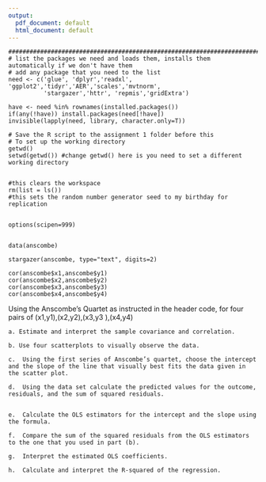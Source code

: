 ```yaml
---
output:
  pdf_document: default
  html_document: default
---
```



```
###############################################################################
# list the packages we need and loads them, installs them automatically if we don't have them
# add any package that you need to the list  
need <- c('glue', 'dplyr','readxl',  'ggplot2','tidyr','AER','scales','mvtnorm', 
          'stargazer','httr', 'repmis','gridExtra')

have <- need %in% rownames(installed.packages()) 
if(any(!have)) install.packages(need[!have]) 
invisible(lapply(need, library, character.only=T)) 

# Save the R script to the assignment 1 folder before this
# To set up the working directory
getwd()
setwd(getwd()) #change getwd() here is you need to set a different working directory


#this clears the workspace
rm(list = ls()) 
#this sets the random number generator seed to my birthday for replication


options(scipen=999)


data(anscombe)

stargazer(anscombe, type="text", digits=2)

cor(anscombe$x1,anscombe$y1)
cor(anscombe$x2,anscombe$y2)
cor(anscombe$x3,anscombe$y3)
cor(anscombe$x4,anscombe$y4)

```

Using the Anscombe’s Quartet as instructed in the header code, for four pairs of (x1,y1),(x2,y2),(x3,y3 ),(x4,y4)

	a. Estimate and interpret the sample covariance and correlation.   
	
	b. Use four scatterplots to visually observe the data.
	
	c.	Using the first series of Anscombe’s quartet, choose the intercept and the slope of the line that visually best fits the data given in the scatter plot.
	
	d.	Using the data set calculate the predicted values for the outcome, residuals, and the sum of squared residuals. 
	
	
	e.	Calculate the OLS estimators for the intercept and the slope using the formula.
	
	f.	Compare the sum of the squared residuals from the OLS estimators to the one that you used in part (b).
	
	g.	Interpret the estimated OLS coefficients.
	
	h.	Calculate and interpret the R-squared of the regression.   
